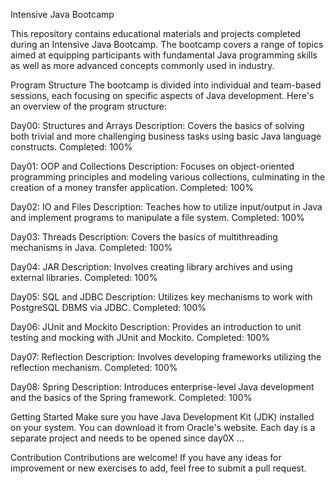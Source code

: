 Intensive Java Bootcamp


This repository contains educational materials and projects completed during an Intensive Java Bootcamp. The bootcamp covers a range of topics aimed at equipping participants with fundamental Java programming skills as well as more advanced concepts commonly used in industry.


Program Structure
The bootcamp is divided into individual and team-based sessions, each focusing on specific aspects of Java development. Here's an overview of the program structure:


Day00: Structures and Arrays
Description: Covers the basics of solving both trivial and more challenging business tasks using basic Java language constructs.
Completed: 100%

Day01: OOP and Collections
Description: Focuses on object-oriented programming principles and modeling various collections, culminating in the creation of a money transfer application.
Completed: 100%

Day02: IO and Files
Description: Teaches how to utilize input/output in Java and implement programs to manipulate a file system.
Completed: 100%

Day03: Threads
Description: Covers the basics of multithreading mechanisms in Java.
Completed: 100%

Day04: JAR
Description: Involves creating library archives and using external libraries.
Completed: 100%

Day05: SQL and JDBC
Description: Utilizes key mechanisms to work with PostgreSQL DBMS via JDBC.
Completed: 100%

Day06: JUnit and Mockito
Description: Provides an introduction to unit testing and mocking with JUnit and Mockito.
Completed: 100%

Day07: Reflection
Description: Involves developing frameworks utilizing the reflection mechanism.
Completed: 100%

Day08: Spring
Description: Introduces enterprise-level Java development and the basics of the Spring framework.
Completed: 100%


Getting Started
Make sure you have Java Development Kit (JDK) installed on your system. You can download it from Oracle's website.
Each day is a separate project and needs to be opened since day0X ...


Contribution
Contributions are welcome! If you have any ideas for improvement or new exercises to add, feel free to submit a pull request.